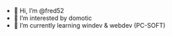 - 👋 Hi, I’m @fred52
- 👀 I’m interested by domotic
- 🌱 I’m currently learning windev & webdev (PC-SOFT)

<!---
fred52/fred52 is a ✨ special ✨ repository because its `README.md` (this file) appears on your GitHub profile.
You can click the Preview link to take a look at your changes.
--->
